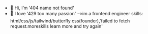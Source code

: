 - 👋 Hi, I’m '404 name not found'
- 👀 I love '429 too many passion'
-⭐im a frontend engineer
skills:
html/css/js/tailwind/butterfly css(founder),'failed to fetch request.moreskills learn more and try again'



  
